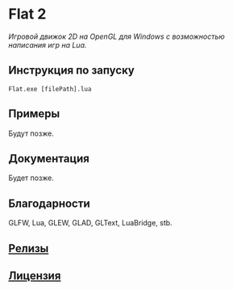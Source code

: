 # Flat 2
*Игровой движок 2D на OpenGL для Windows с возможностью написания игр на Lua.*
## Инструкция по запуску
```
Flat.exe [filePath].lua
```
## Примеры
Будут позже.
## Документация
Будет позже.
## Благодарности
GLFW, Lua, GLEW, GLAD, GLText, LuaBridge, stb.
## [Релизы](https://github.com/Kreiser1/Flat2/releases)
## [Лицензия](https://github.com/Kreiser1/Flat2/blob/main/LICENSE)
